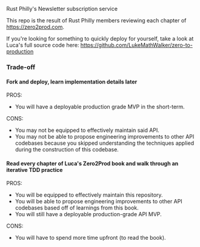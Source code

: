 Rust Philly's Newsletter subscription service

This repo is the result of Rust Philly members reviewing each chapter of https://zero2prod.com.

If you're looking for something to quickly deploy for yourself, take a look at Luca's full source code here: https://github.com/LukeMathWalker/zero-to-production

### Trade-off

#### Fork and deploy, learn implementation details later
PROS:
- You will have a deployable production grade MVP in the short-term.

CONS:
- You may not be equipped to effectively maintain said API.
- You may not be able to propose engineering improvements to other API codebases because you skipped understanding the techniques applied during the construction of this codebase.

#### Read every chapter of Luca's Zero2Prod book and walk through an iterative TDD practice
PROS:
- You will be equipped to effectively maintain this repository.
- You will be able to propose engineering improvements to other API codebases based off of learnings from this book.
- You will still have a deployable production-grade API MVP.

CONS:
- You will have to spend more time upfront (to read the book).
